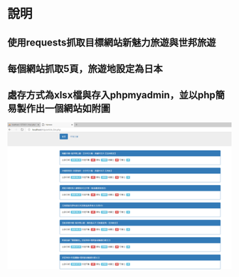 # 說明
## 使用requests抓取目標網站新魅力旅遊與世邦旅遊
## 每個網站抓取5頁，旅遊地設定為日本
## 處存方式為xlsx檔與存入phpmyadmin，並以php簡易製作出一個網站如附圖
![image](https://github.com/2xjialjl/tripresso/blob/master/pict.PNG)
